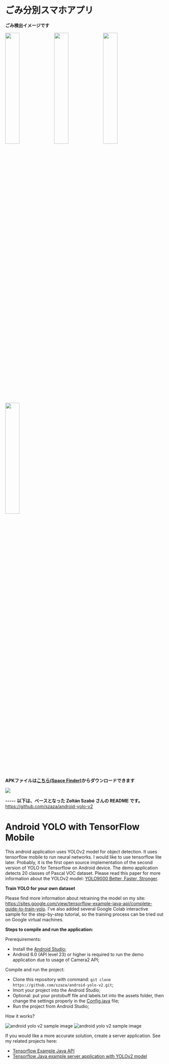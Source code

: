 # ごみ分別スマホアプリ

**ごみ検出イメージです**

<img src=http://jp64sv166.daikin.co.jp/gitbucket/shimatani/garbage/raw/master/sample/★乾電池+ボタン電池+粘着テープ.png width=30%>
<img src=http://jp64sv166.daikin.co.jp/gitbucket/shimatani/garbage/raw/master/sample/★粘着テープとボタン電池.png width=30%>
<img src=http://jp64sv166.daikin.co.jp/gitbucket/shimatani/garbage/raw/master/sample/★PPバンド.png width=30%>
<img src=http://jp64sv166.daikin.co.jp/gitbucket/shimatani/garbage/raw/master/sample/★粘着テープ茶+乾電池+ボタン電池.png width=30%>

**APKファイルは[こちら(Space Finder)](http://sfacp.daikin.co.jp:80/PI/Daikin.Comtec.Client.SfUI.App.Filer.application?S=1&B=52&D=14950370)からダウンロードできます**

<a href="http://sfacp.daikin.co.jp:80/PI/Daikin.Comtec.Client.SfUI.App.Filer.application?S=1&B=52&D=14950370" download><img src="http://jp64sv166.daikin.co.jp/gitbucket/shimatani/garbage/raw/master/res/drawable-xhdpi/ic_launcher.png"></a>

**-----**
**以下は、ベースとなった Zoltán Szabó さんの README です。**
https://github.com/szaza/android-yolo-v2

# Android YOLO with TensorFlow Mobile
This android application uses YOLOv2 model for object detection. It uses tensorflow mobile to run neural networks. I would like to use tensorflow lite later. Probably, it is the first open source implementation of the second version of YOLO for Tensorflow on Android device. The demo application detects 20 classes of Pascal VOC dataset. Please read this paper for more information about the YOLOv2 model: [YOLO9000 Better, Faster, Stronger](https://arxiv.org/pdf/1612.08242.pdf).

**Train YOLO for your own dataset**

Please find more information about retraining the model on my site: https://sites.google.com/view/tensorflow-example-java-api/complete-guide-to-train-yolo. I've also added several Google Colab interactive sample for the step-by-step tutorial, so the training process can be tried out on Google virtual machines.

**Steps to compile and run the application:**

Prerequirements:

* Install the [Android Studio](https://developer.android.com/studio/index.html);
* Android 6.0 (API level 23) or higher is required to run the demo application due to usage of Camera2 API;

Compile and run the project:

* Clone this repository with command: `git clone https://github.com/szaza/android-yolo-v2.git`;
* Imort your project into the Android Studio;
* Optional: put your protobuff file and labels.txt into the assets folder, then change the settings properly in the [Config.java](https://github.com/szaza/android-yolo-v2/blob/master/src/org/tensorflow/yolo/Config.java) file;
* Run the project from Android Studio;

How it works?

![android yolo v2 sample image](http://jp64sv166.daikin.co.jp/gitbucket/shimatani/garbage/raw/master/sample/android-yolo-v2.png)
![android yolo v2 sample image](http://jp64sv166.daikin.co.jp/gitbucket/shimatani/garbage/raw/master/sample/android-yolo-v2.1.png)

If you would like a more accurate solution, create a server application. See my related projects here:
* [Tensorflow Example Java API](https://sites.google.com/view/tensorflow-example-java-api/home)
* [Tensorflow Java example server application with YOLOv2 model](https://sites.google.com/view/tensorflow-example-java-api/tensorflow-java-api-with-spring-framework)
